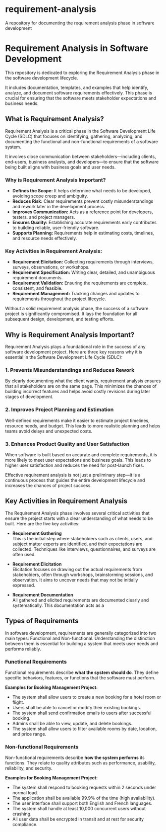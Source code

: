 # requirement-analysis
A repository for documenting the requirement analysis phase in software development
# Requirement Analysis in Software Development

This repository is dedicated to exploring the Requirement Analysis phase in the software development lifecycle.

It includes documentation, templates, and examples that help identify, analyze, and document software requirements effectively. This phase is crucial for ensuring that the software meets stakeholder expectations and business needs.
## What is Requirement Analysis?

Requirement Analysis is a critical phase in the Software Development Life Cycle (SDLC) that focuses on identifying, gathering, analyzing, and documenting the functional and non-functional requirements of a software system.

It involves close communication between stakeholders—including clients, end-users, business analysts, and developers—to ensure that the software being built aligns with business goals and user needs.

### Why is Requirement Analysis Important?

- **Defines the Scope:** It helps determine what needs to be developed, avoiding scope creep and ambiguity.
- **Reduces Risk:** Clear requirements prevent costly misunderstandings and rework later in the development process.
- **Improves Communication:** Acts as a reference point for developers, testers, and project managers.
- **Ensures Quality:** Establishing accurate requirements early contributes to building reliable, user-friendly software.
- **Supports Planning:** Requirements help in estimating costs, timelines, and resource needs effectively.

### Key Activities in Requirement Analysis:

- **Requirement Elicitation:** Collecting requirements through interviews, surveys, observations, or workshops.
- **Requirement Specification:** Writing clear, detailed, and unambiguous requirement documents.
- **Requirement Validation:** Ensuring the requirements are complete, consistent, and feasible.
- **Requirement Management:** Tracking changes and updates to requirements throughout the project lifecycle.

Without a solid requirement analysis phase, the success of a software project is significantly compromised. It lays the foundation for all subsequent design, development, and testing efforts.

## Why is Requirement Analysis Important?

Requirement Analysis plays a foundational role in the success of any software development project. Here are three key reasons why it is essential in the Software Development Life Cycle (SDLC):

### 1. Prevents Misunderstandings and Reduces Rework
By clearly documenting what the client wants, requirement analysis ensures that all stakeholders are on the same page. This minimizes the chances of building incorrect features and helps avoid costly revisions during later stages of development.

### 2. Improves Project Planning and Estimation
Well-defined requirements make it easier to estimate project timelines, resource needs, and budget. This leads to more realistic planning and helps teams avoid delays and unexpected costs.

### 3. Enhances Product Quality and User Satisfaction
When software is built based on accurate and complete requirements, it is more likely to meet user expectations and business goals. This leads to higher user satisfaction and reduces the need for post-launch fixes.

Effective requirement analysis is not just a preliminary step—it is a continuous process that guides the entire development lifecycle and increases the chances of project success.
## Key Activities in Requirement Analysis

The Requirement Analysis phase involves several critical activities that ensure the project starts with a clear understanding of what needs to be built. Here are the five key activities:

- **Requirement Gathering**  
  This is the initial step where stakeholders such as clients, users, and subject matter experts are identified, and their expectations are collected. Techniques like interviews, questionnaires, and surveys are often used.

- **Requirement Elicitation**  
  Elicitation focuses on drawing out the actual requirements from stakeholders, often through workshops, brainstorming sessions, and observation. It aims to uncover needs that may not be initially expressed.

- **Requirement Documentation**  
  All gathered and elicited requirements are documented clearly and systematically. This documentation acts as a
## Types of Requirements

In software development, requirements are generally categorized into two main types: Functional and Non-functional. Understanding the distinction between them is essential for building a system that meets user needs and performs reliably.

### Functional Requirements

Functional requirements describe **what the system should do**. They define specific behaviors, features, or functions that the software must perform.

**Examples for Booking Management Project:**
- The system shall allow users to create a new booking for a hotel room or flight.
- Users shall be able to cancel or modify their existing bookings.
- The system shall send confirmation emails to users after successful booking.
- Admins shall be able to view, update, and delete bookings.
- The system shall allow users to filter available rooms by date, location, and price range.

### Non-functional Requirements

Non-functional requirements describe **how the system performs** its functions. They relate to quality attributes such as performance, usability, reliability, and security.

**Examples for Booking Management Project:**
- The system shall respond to booking requests within 2 seconds under normal load.
- The application shall be available 99.9% of the time (high availability).
- The user interface shall support both English and French languages.
- The system shall handle at least 10,000 concurrent users without crashing.
- All user data shall be encrypted in transit and at rest for security compliance.


